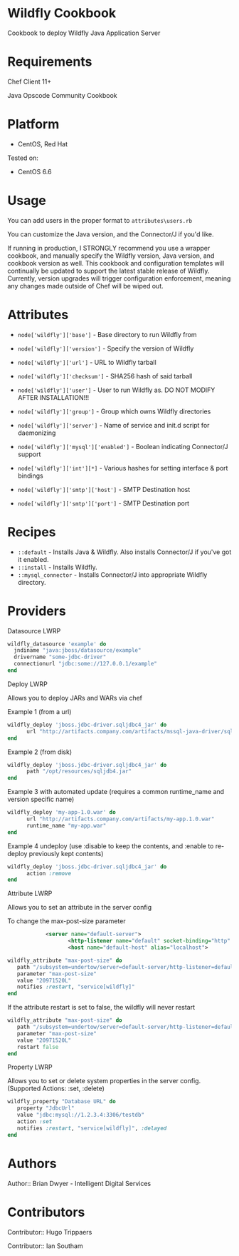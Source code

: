 # Wildfly Cookbook
Cookbook to deploy Wildfly Java Application Server

# Requirements
Chef Client 11+

Java Opscode Community Cookbook

# Platform
- CentOS, Red Hat

Tested on:
- CentOS 6.6

# Usage
You can add users in the proper format to `attributes\users.rb`

You can customize the Java version, and the Connector/J if you'd like.

If running in production, I STRONGLY recommend you use a wrapper cookbook, and manually specify the Wildfly version, Java version, and cookbook version as well.  This cookbook and configuration templates will continually be updated to support the latest stable release of Wildfly.  Currently, version upgrades will trigger configuration enforcement, meaning any changes made outside of Chef will be wiped out.

# Attributes
* `node['wildfly']['base']` - Base directory to run Wildfly from

* `node['wildfly']['version']` - Specify the version of Wildfly
* `node['wildfly']['url']` - URL to Wildfly tarball
* `node['wildfly']['checksum']` - SHA256 hash of said tarball

* `node['wildfly']['user']` - User to run Wildfly as. DO NOT MODIFY AFTER INSTALLATION!!!
* `node['wildfly']['group']` - Group which owns Wildfly directories
* `node['wildfly']['server']` - Name of service and init.d script for daemonizing

* `node['wildfly']['mysql']['enabled']` - Boolean indicating Connector/J support

* `node['wildfly']['int'][*]` - Various hashes for setting interface & port bindings

* `node['wildfly']['smtp']['host']` - SMTP Destination host
* `node['wildfly']['smtp']['port']` - SMTP Destination port


# Recipes
* `::default` - Installs Java & Wildfly.  Also installs Connector/J if you've got it enabled.
* `::install` - Installs Wildfly.
* `::mysql_connector` - Installs Connector/J into appropriate Wildfly directory.

# Providers

Datasource LWRP

```ruby
wildfly_datasource 'example' do
  jndiname "java:jboss/datasource/example"
  drivername "some-jdbc-driver"
  connectionurl "jdbc:some://127.0.0.1/example"
end
```

Deploy LWRP

Allows you to deploy JARs and WARs via chef

Example 1 (from a url)
```ruby
wildfly_deploy 'jboss.jdbc-driver.sqljdbc4_jar' do
      url "http://artifacts.company.com/artifacts/mssql-java-driver/sqljdbc4.jar"
end
```

Example 2 (from disk)
```ruby
wildfly_deploy 'jboss.jdbc-driver.sqljdbc4_jar' do
      path "/opt/resources/sqljdb4.jar"
end
```

Example 3 with automated update (requires a common runtime_name and version specific name)
```ruby
wildfly_deploy 'my-app-1.0.war' do
      url "http://artifacts.company.com/artifacts/my-app.1.0.war"
      runtime_name "my-app.war"
end
```

Example 4 undeploy (use :disable to keep the contents, and :enable to re-deploy previously kept contents)
```ruby
wildfly_deploy 'jboss.jdbc-driver.sqljdbc4_jar' do
      action :remove
end
```

Attribute LWRP

Allows you to set an attribute in the server config

To change the max-post-size parameter
```xml
            <server name="default-server">
			       <http-listener name="default" socket-binding="http" max-post-size="20971520"/>
				   <host name="default-host" alias="localhost">

```

```ruby
wildfly_attribute "max-post-size" do
   path "/subsystem=undertow/server=default-server/http-listener=default"
   parameter "max-post-size"
   value "20971520L"
   notifies :restart, "service[wildfly]"
end
```

If the attribute restart is set to false, the wildfly will never restart

```ruby
wildfly_attribute "max-post-size" do
   path "/subsystem=undertow/server=default-server/http-listener=default"
   parameter "max-post-size"
   value "20971520L"
   restart false
end
```

Property LWRP

Allows you to set or delete system properties in the server config. (Supported Actions: :set, :delete)

```ruby
wildfly_property "Database URL" do
   property "JdbcUrl"
   value "jdbc:mysql://1.2.3.4:3306/testdb"
   action :set
   notifies :restart, "service[wildfly]", :delayed
end
```

# Authors

Author:: Brian Dwyer - Intelligent Digital Services

# Contributors
Contributor:: Hugo Trippaers

Contributor:: Ian Southam
